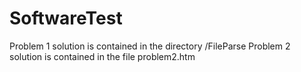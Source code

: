 # SoftwareTest
Problem 1 solution is contained in the directory /FileParse
Problem 2 solution is contained in the file problem2.htm
